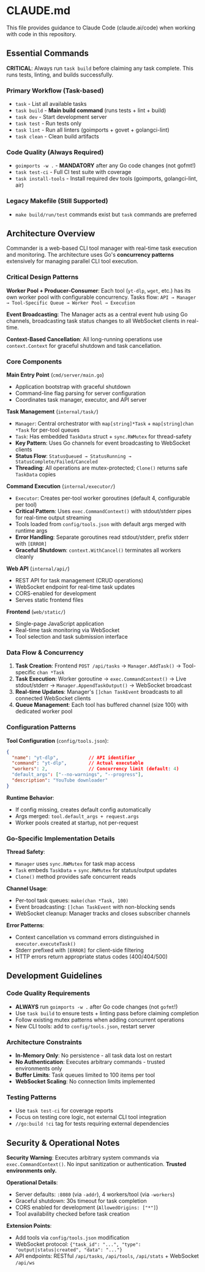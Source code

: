 # CLAUDE.md

This file provides guidance to Claude Code (claude.ai/code) when working with code in this repository.

## Essential Commands

**CRITICAL**: Always run `task build` before claiming any task complete. This runs tests, linting, and builds successfully.

### Primary Workflow (Task-based)

- `task` - List all available tasks
- `task build` - **Main build command** (runs tests + lint + build)
- `task dev` - Start development server
- `task test` - Run tests only
- `task lint` - Run all linters (goimports + govet + golangci-lint)
- `task clean` - Clean build artifacts

### Code Quality (Always Required)

- `goimports -w .` - **MANDATORY** after any Go code changes (not gofmt!)
- `task test-ci` - Full CI test suite with coverage
- `task install-tools` - Install required dev tools (goimports, golangci-lint, air)

### Legacy Makefile (Still Supported)

- `make build/run/test` commands exist but `task` commands are preferred

## Architecture Overview

Commander is a web-based CLI tool manager with real-time task execution and monitoring. The architecture uses Go's **concurrency patterns** extensively for managing parallel CLI tool execution.

### Critical Design Patterns

**Worker Pool + Producer-Consumer**: Each tool (`yt-dlp`, `wget`, etc.) has its own worker pool with configurable concurrency. Tasks flow: `API → Manager → Tool-Specific Queue → Worker Pool → Execution`

**Event Broadcasting**: The Manager acts as a central event hub using Go channels, broadcasting task status changes to all WebSocket clients in real-time.

**Context-Based Cancellation**: All long-running operations use `context.Context` for graceful shutdown and task cancellation.

### Core Components

**Main Entry Point** (`cmd/server/main.go`)

- Application bootstrap with graceful shutdown
- Command-line flag parsing for server configuration
- Coordinates task manager, executor, and API server

**Task Management** (`internal/task/`)

- `Manager`: Central orchestrator with `map[string]*Task` + `map[string]chan *Task` for per-tool queues
- `Task`: Has embedded `TaskData` struct + `sync.RWMutex` for thread-safety
- **Key Pattern**: Uses Go channels for event broadcasting to WebSocket clients
- **Status Flow**: `StatusQueued → StatusRunning → StatusComplete/Failed/Canceled`
- **Threading**: All operations are mutex-protected; `Clone()` returns safe `TaskData` copies

**Command Execution** (`internal/executor/`)

- `Executor`: Creates per-tool worker goroutines (default 4, configurable per tool)
- **Critical Pattern**: Uses `exec.CommandContext()` with stdout/stderr pipes for real-time output streaming
- Tools loaded from `config/tools.json` with default args merged with runtime args
- **Error Handling**: Separate goroutines read stdout/stderr, prefix stderr with `[ERROR]`
- **Graceful Shutdown**: `context.WithCancel()` terminates all workers cleanly

**Web API** (`internal/api/`)

- REST API for task management (CRUD operations)
- WebSocket endpoint for real-time task updates
- CORS-enabled for development
- Serves static frontend files

**Frontend** (`web/static/`)

- Single-page JavaScript application
- Real-time task monitoring via WebSocket
- Tool selection and task submission interface

### Data Flow & Concurrency

1. **Task Creation**: Frontend `POST /api/tasks` → `Manager.AddTask()` → Tool-specific `chan *Task`
2. **Task Execution**: Worker goroutine → `exec.CommandContext()` → Live stdout/stderr → `Manager.AppendTaskOutput()` → WebSocket broadcast
3. **Real-time Updates**: Manager's `[]chan TaskEvent` broadcasts to all connected WebSocket clients
4. **Queue Management**: Each tool has buffered channel (size 100) with dedicated worker pool

### Configuration Patterns

**Tool Configuration** (`config/tools.json`):

```json
{
  "name": "yt-dlp",           // API identifier
  "command": "yt-dlp",        // Actual executable
  "workers": 2,               // Concurrency limit (default: 4)
  "default_args": ["--no-warnings", "--progress"],
  "description": "YouTube downloader"
}
```

**Runtime Behavior**:

- If config missing, creates default config automatically
- Args merged: `tool.default_args + request.args`
- Worker pools created at startup, not per-request

### Go-Specific Implementation Details

**Thread Safety**:

- `Manager` uses `sync.RWMutex` for task map access
- `Task` embeds `TaskData` + `sync.RWMutex` for status/output updates
- `Clone()` method provides safe concurrent reads

**Channel Usage**:

- Per-tool task queues: `make(chan *Task, 100)`
- Event broadcasting: `[]chan TaskEvent` with non-blocking sends
- WebSocket cleanup: Manager tracks and closes subscriber channels

**Error Patterns**:

- Context cancellation vs command errors distinguished in `executor.executeTask()`
- Stderr prefixed with `[ERROR]` for client-side filtering
- HTTP errors return appropriate status codes (400/404/500)

## Development Guidelines

### Code Quality Requirements

- **ALWAYS** run `goimports -w .` after Go code changes (not `gofmt`!)
- Use `task build` to ensure tests + linting pass before claiming completion
- Follow existing mutex patterns when adding concurrent operations
- New CLI tools: add to `config/tools.json`, restart server

### Architecture Constraints

- **In-Memory Only**: No persistence - all task data lost on restart
- **No Authentication**: Executes arbitrary commands - trusted environments only
- **Buffer Limits**: Task queues limited to 100 items per tool
- **WebSocket Scaling**: No connection limits implemented

### Testing Patterns

- Use `task test-ci` for coverage reports
- Focus on testing core logic, not external CLI tool integration
- `//go:build !ci` tag for tests requiring external dependencies

## Security & Operational Notes

**Security Warning**: Executes arbitrary system commands via `exec.CommandContext()`. No input sanitization or authentication. **Trusted environments only.**

**Operational Details**:

- Server defaults: `:8080` (via `-addr`), 4 workers/tool (via `-workers`)
- Graceful shutdown: 30s timeout for task completion
- CORS enabled for development (`AllowedOrigins: ["*"]`)
- Tool availability checked before task creation

**Extension Points**:

- Add tools via `config/tools.json` modification
- WebSocket protocol: `{"task_id": "...", "type": "output|status|created", "data": "..."}`
- API endpoints: RESTful `/api/tasks`, `/api/tools`, `/api/stats` + WebSocket `/api/ws`
